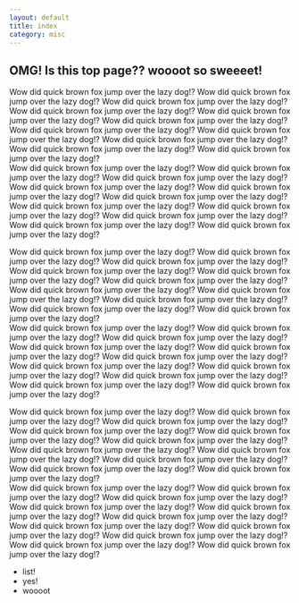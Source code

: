 ```yaml
---
layout: default
title: index
category: misc
---
```


## OMG! Is this top page?? woooot so sweeeet!

Wow did quick brown fox jump over the lazy dog!? Wow did quick brown fox jump over the lazy dog!? Wow did quick brown fox jump over the lazy dog!? Wow did quick brown fox jump over the lazy dog!? Wow did quick brown fox jump over the lazy dog!? Wow did quick brown fox jump over the lazy dog!? Wow did quick brown fox jump over the lazy dog!? Wow did quick brown fox jump over the lazy dog!? Wow did quick brown fox jump over the lazy dog!? Wow did quick brown fox jump over the lazy dog!? Wow did quick brown fox jump over the lazy dog!?  
Wow did quick brown fox jump over the lazy dog!? Wow did quick brown fox jump over the lazy dog!? Wow did quick brown fox jump over the lazy dog!? Wow did quick brown fox jump over the lazy dog!? Wow did quick brown fox jump over the lazy dog!? Wow did quick brown fox jump over the lazy dog!? Wow did quick brown fox jump over the lazy dog!? Wow did quick brown fox jump over the lazy dog!? Wow did quick brown fox jump over the lazy dog!? Wow did quick brown fox jump over the lazy dog!? Wow did quick brown fox jump over the lazy dog!?  

Wow did quick brown fox jump over the lazy dog!? Wow did quick brown fox jump over the lazy dog!? Wow did quick brown fox jump over the lazy dog!? Wow did quick brown fox jump over the lazy dog!? Wow did quick brown fox jump over the lazy dog!? Wow did quick brown fox jump over the lazy dog!? Wow did quick brown fox jump over the lazy dog!? Wow did quick brown fox jump over the lazy dog!? Wow did quick brown fox jump over the lazy dog!? Wow did quick brown fox jump over the lazy dog!? Wow did quick brown fox jump over the lazy dog!?  
Wow did quick brown fox jump over the lazy dog!? Wow did quick brown fox jump over the lazy dog!? Wow did quick brown fox jump over the lazy dog!? Wow did quick brown fox jump over the lazy dog!? Wow did quick brown fox jump over the lazy dog!? Wow did quick brown fox jump over the lazy dog!? Wow did quick brown fox jump over the lazy dog!? Wow did quick brown fox jump over the lazy dog!? Wow did quick brown fox jump over the lazy dog!? Wow did quick brown fox jump over the lazy dog!? Wow did quick brown fox jump over the lazy dog!?  

Wow did quick brown fox jump over the lazy dog!? Wow did quick brown fox jump over the lazy dog!? Wow did quick brown fox jump over the lazy dog!? Wow did quick brown fox jump over the lazy dog!? Wow did quick brown fox jump over the lazy dog!? Wow did quick brown fox jump over the lazy dog!? Wow did quick brown fox jump over the lazy dog!? Wow did quick brown fox jump over the lazy dog!? Wow did quick brown fox jump over the lazy dog!? Wow did quick brown fox jump over the lazy dog!? Wow did quick brown fox jump over the lazy dog!?  
Wow did quick brown fox jump over the lazy dog!? Wow did quick brown fox jump over the lazy dog!? Wow did quick brown fox jump over the lazy dog!? Wow did quick brown fox jump over the lazy dog!? Wow did quick brown fox jump over the lazy dog!? Wow did quick brown fox jump over the lazy dog!? Wow did quick brown fox jump over the lazy dog!? Wow did quick brown fox jump over the lazy dog!? Wow did quick brown fox jump over the lazy dog!? Wow did quick brown fox jump over the lazy dog!? Wow did quick brown fox jump over the lazy dog!?  

* list!
* yes!
* woooot


